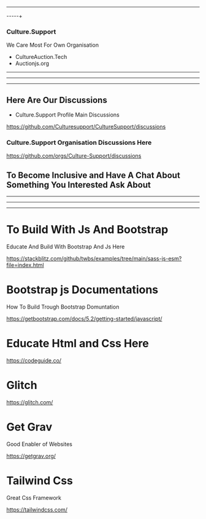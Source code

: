 ------

-----+


### Culture.Support




We Care Most For Own Organisation

- CultureAuction.Tech
- Auctionjs.org

------------
-------
-----












Here Are Our Discussions 
-----------


- Culture.Support Profile Main Discussions


https://github.com/Culturesupport/CultureSupport/discussions




### Culture.Support Organisation Discussions Here







https://github.com/orgs/Culture-Support/discussions




To Become Inclusive and Have A Chat About Something You Interested Ask About 
--------





-------------------------
---------------
-------------------------





# To Build With Js And Bootstrap


Educate And Build With Bootstrap And Js Here

https://stackblitz.com/github/twbs/examples/tree/main/sass-js-esm?file=index.html


# Bootstrap js Documentations 

How To Build Trough Bootstrap Domuntation 

https://getbootstrap.com/docs/5.2/getting-started/javascript/



# Educate Html and Css Here 

https://codeguide.co/


# Glitch

https://glitch.com/


# Get Grav

Good Enabler of Websites

https://getgrav.org/



# Tailwind Css


Great Css Framework

https://tailwindcss.com/






